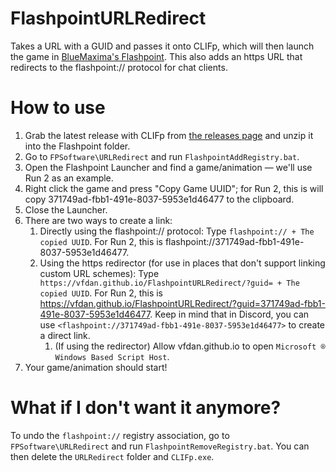 # FlashpointURLRedirect
Takes a URL with a GUID and passes it onto CLIFp, which will then launch the game in [BlueMaxima's Flashpoint](https://bluemaxima.org/flashpoint/). This also adds an https URL that redirects to the flashpoint:// protocol for chat clients.

# How to use
1. Grab the latest release with CLIFp from [the releases page](https://github.com/VFDan/FlashpointURLRedirect/releases) and unzip it into the Flashpoint folder. 
2. Go to `FPSoftware\URLRedirect` and run `FlashpointAddRegistry.bat`.
3. Open the Flashpoint Launcher and find a game/animation — we'll use Run 2 as an example.
4. Right click the game and press "Copy Game UUID"; for Run 2, this is will copy 371749ad-fbb1-491e-8037-5953e1d46477 to the clipboard.
5. Close the Launcher.
6. There are two ways to create a link:
	1. Directly using the flashpoint:// protocol: Type `flashpoint:// + The copied UUID`. For Run 2, this is flashpoint://371749ad-fbb1-491e-8037-5953e1d46477.
	2. Using the https redirector (for use in places that don't support linking custom URL schemes): Type `https://vfdan.github.io/FlashpointURLRedirect/?guid= + The copied UUID`. For Run 2, this is https://vfdan.github.io/FlashpointURLRedirect/?guid=371749ad-fbb1-491e-8037-5953e1d46477. Keep in mind that in Discord, you can use `<flashpoint://371749ad-fbb1-491e-8037-5953e1d46477>` to create a direct link.
		1. (If using the redirector) Allow vfdan.github.io to open `Microsoft ® Windows Based Script Host`.
7. Your game/animation should start!

# What if I don't want it anymore?
To undo the `flashpoint://` registry association, go to `FPSoftware\URLRedirect` and run `FlashpointRemoveRegistry.bat`. You can then delete the `URLRedirect` folder and `CLIFp.exe`.
